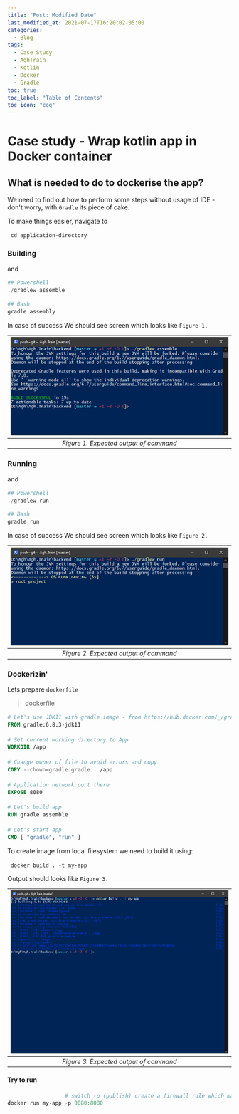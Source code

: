 ```yaml
---
title: "Post: Modified Date"
last_modified_at: 2021-07-17T16:20:02-05:00
categories:
  - Blog
tags:
  - Case Study
  - AghTrain
  - Kotlin
  - Docker
  - Gradle
toc: true
toc_label: "Table of Contents"
toc_icon: "cog"
---
```


# Case study - Wrap kotlin app in Docker container

## What is needed to do to dockerise the app?

We need to find out how to perform some steps without usage of IDE - don't worry, with `Gradle` its piece of cake.

To make things easier, navigate to

` cd application-directory`


### Building

and 

```powershell
## Powershell
./gradlew assemble
```

```bash
## Bash
gradle assembly
```

In case of success We should see screen which looks like `Figure 1.`


| ![](images/2021-07-17-17-39-34.png) |
|:--:|
| *Figure 1. Expected output of command* |



### Running

and 

```powershell
## Powershell
./gradlew run
```

```bash
## Bash
gradle run
```

In case of success We should see screen which looks like `Figure 2.`


| ![](images/2021-07-17-17-21-48.png) |
|:--:|
| *Figure 2. Expected output of command* |

### Dockerizin'

Lets prepare `dockerfile`

> dockerfile
```dockerfile
# Let's use JDK11 with gradle image - from https://hub.docker.com/_/gradle
FROM gradle:6.8.3-jdk11

# Set current working directory to App
WORKDIR /app

# Change owner of file to avoid errors and copy 
COPY --chown=gradle:gradle . /app

# Application network port there
EXPOSE 8080

# Let's build app 
RUN gradle assemble

# Let's start app
CMD [ "gradle", "run" ]

```

To create image from local filesystem we need to build it using: 

` docker build . -t my-app`

Output should looks like `Figure 3.`

| ![](images/2021-07-17-19-15-32.png) |
|:--:|
| *Figure 3. Expected output of command* |

#### Try to run

```powershell
                  # switch -p (publish) create a firewall rule which maps port inside container to host
docker run my-app -p 8080:8080
```
